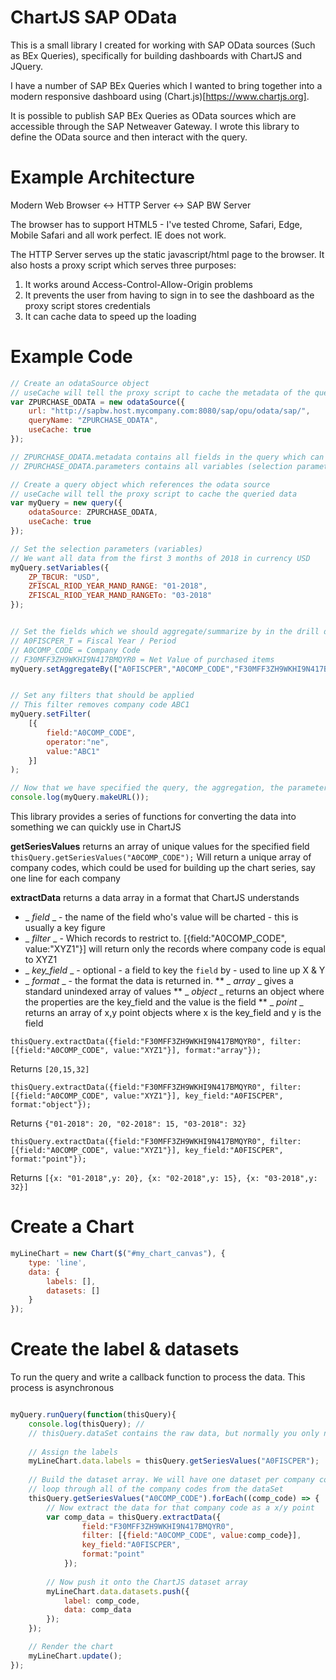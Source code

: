 # ChartJS SAP OData
This is a small library I created for working with SAP OData sources (Such as BEx Queries), specifically for building dashboards with ChartJS and JQuery.

I have a number of SAP BEx Queries which I wanted to bring together into a modern responsive dashboard using (Chart.js)[https://www.chartjs.org].

It is possible to publish SAP BEx Queries as OData sources which are accessible through the SAP Netweaver Gateway. I wrote this library to define the OData source and then interact with the query.

# Example Architecture
Modern Web Browser <-> HTTP Server <-> SAP BW Server

The browser has to support HTML5 - I've tested Chrome, Safari, Edge, Mobile Safari and all work perfect. IE does not work.

The HTTP Server serves up the static javascript/html page to the browser. It also hosts a proxy script which serves three purposes:

1. It works around Access-Control-Allow-Origin problems
2. It prevents the user from having to sign in to see the dashboard as the proxy script stores credentials
3. It can cache data to speed up the loading


# Example Code
```javascript
// Create an odataSource object
// useCache will tell the proxy script to cache the metadata of the query
var ZPURCHASE_ODATA = new odataSource({
	url: "http://sapbw.host.mycompany.com:8080/sap/opu/odata/sap/",
	queryName: "ZPURCHASE_ODATA",
	useCache: true
});

// ZPURCHASE_ODATA.metadata contains all fields in the query which can be used in a drill down and/or filter
// ZPURCHASE_ODATA.parameters contains all variables (selection parameters) from the BEx variable screen

// Create a query object which references the odata source
// useCache will tell the proxy script to cache the queried data
var myQuery = new query({
	odataSource: ZPURCHASE_ODATA,
	useCache: true
});

// Set the selection parameters (variables)
// We want all data from the first 3 months of 2018 in currency USD
myQuery.setVariables({
	ZP_TBCUR: "USD",
	ZFISCAL_RIOD_YEAR_MAND_RANGE: "01-2018",
	ZFISCAL_RIOD_YEAR_MAND_RANGETo: "03-2018"
});


// Set the fields which we should aggregate/summarize by in the drill down
// A0FISCPER_T = Fiscal Year / Period
// A0COMP_CODE = Company Code
// F30MFF3ZH9WKHI9N417BMQYR0 = Net Value of purchased items
myQuery.setAggregateBy(["A0FISCPER","A0COMP_CODE","F30MFF3ZH9WKHI9N417BMQYR0"]);


// Set any filters that should be applied
// This filter removes company code ABC1
myQuery.setFilter(
	[{
		field:"A0COMP_CODE",
		operator:"ne",
		value:"ABC1"
	}]
);

// Now that we have specified the query, the aggregation, the parameters and the filter, we can output the ODATA URL (useful for testing)
console.log(myQuery.makeURL());

```

This library provides a series of functions for converting the data into something we can quickly use in ChartJS
	
__getSeriesValues__ returns an array of unique values for the specified field
`thisQuery.getSeriesValues("A0COMP_CODE");` Will return a unique array of company codes, which could be used for building up the chart series, say one line for each company
	
__extractData__ returns a data array in a format that ChartJS understands
* _ _field_ _ - the name of the field who's value will be charted - this is usually a key figure
* _ _filter_ _ - Which records to restrict to. [{field:"A0COMP_CODE", value:"XYZ1"}] will return only the records where company code is equal to XYZ1
* _ _key_field_ _ - optional - a field to key the `field` by - used to line up X & Y 
* _ _format_ _ - the format the data is returned in.
** _ _array_ _ gives a standard unindexed array of values
** _ _object_ _ returns an object where the properties are the key_field and the value is the field
** _ _point_ _ returns an array of x,y point objects where x is the key_field and y is the field

`thisQuery.extractData({field:"F30MFF3ZH9WKHI9N417BMQYR0", filter: [{field:"A0COMP_CODE", value:"XYZ1"}], format:"array"});`
	
Returns `[20,15,32]`

`thisQuery.extractData({field:"F30MFF3ZH9WKHI9N417BMQYR0", filter: [{field:"A0COMP_CODE", value:"XYZ1"}], key_field:"A0FISCPER", format:"object"});`
	
Returns `{"01-2018": 20, "02-2018": 15, "03-2018": 32}`

`thisQuery.extractData({field:"F30MFF3ZH9WKHI9N417BMQYR0", filter: [{field:"A0COMP_CODE", value:"XYZ1"}], key_field:"A0FISCPER", format:"point"});`
	
Returns `[{x: "01-2018",y: 20}, {x: "02-2018",y: 15}, {x: "03-2018",y: 32}]`

# Create a Chart
``` javascript
myLineChart = new Chart($("#my_chart_canvas"), {
	type: 'line',
	data: {
		labels: [],
		datasets: []
	}
});
```

# Create the label & datasets

To run the query and write a callback function to process the data. This process is asynchronous

``` javascript

myQuery.runQuery(function(thisQuery){
	console.log(thisQuery); //
	// thisQuery.dataSet contains the raw data, but normally you only need to use the class methods to interact with it
	
	// Assign the labels
	myLineChart.data.labels = thisQuery.getSeriesValues("A0FISCPER");
	
	// Build the dataset array. We will have one dataset per company code
	// loop through all of the company codes from the dataSet
	thisQuery.getSeriesValues("A0COMP_CODE").forEach((comp_code) => {
		// Now extract the data for that company code as a x/y point
		var comp_data = thisQuery.extractData({
				field:"F30MFF3ZH9WKHI9N417BMQYR0",
				filter: [{field:"A0COMP_CODE", value:comp_code}],
				key_field:"A0FISCPER",
				format:"point"
			});
		
		// Now push it onto the ChartJS dataset array
		myLineChart.data.datasets.push({
			label: comp_code,
			data: comp_data
		});
	});

	// Render the chart
	myLineChart.update();
});

```
